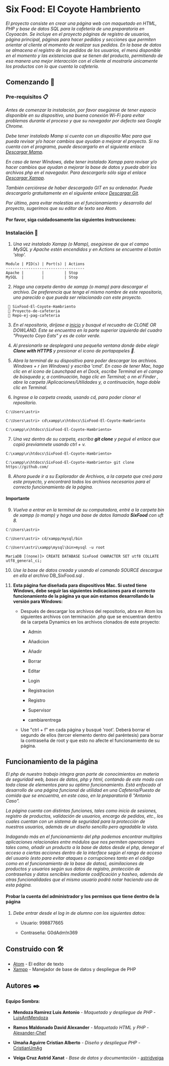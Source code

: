 # Six Food: El Coyote Hambriento

_El proyecto consiste en crear una página web con maquetado en HTML, PHP y base de datos SQL para la cafetería de una preparatoria en Coyoacán. Se incluye en el proyecto páginas de registro de usuarios, página principal, páginas para hacer pedidos y secciones que permiten orientar al cliente al momento de realizar sus pedidos. En la base de datos se almacena el registro de los pedidos de los usuarios, el menú disponible en el momento y las existencias que se tienen del producto, permitiendo de esa manera una mejor interacción con el cliente al mostrarle únicamente los productos con lo que cuenta la cafetería._

## Comenzando 🚀
### Pre-requisitos 📋

*Antes de comenzar la instalación, por favor asegúrese de tener espacio disponible en su dispositivo, una buena conexión Wi-Fi para evitar problemas durante el proceso y que su navegador por defecto sea Google Chrome.*

*Debe tener instalado Mamp si cuenta con un dispositio Mac para que pueda revisar y/o hacer cambios que ayudan a mejorar el proyecto. Si no cuenta con el programa, puede descargarlo en el siguiente enlace [Descargar Mamp](https://www.mamp.info/en/downloads/).*

*En caso de tener Windows, debe tener instalado Xampp para revisar y/o hacer cambios que ayudan a mejorar la base de datos y pueda abrir los archivos php en el navegador. Para descargarlo sólo siga el enlace [Descargar Xampp](https://www.apachefriends.org/es/index.html).*

*También cerciórese de haber descargado GIT en su ordenador. Puede descargarlo gratuitamente en el siguiente enlace [Descargar Git](https://git-scm.com/downloads).*

*Por último, para evitar molestias en el funcionamiento y desarrollo del proyecto, sugerimos que su editor de texto sea Atom.*
#### Por favor, siga cuidadosamente las siguientes instrucciones:

### Instalación 🔧
1. _Una vez instalado Xampp (o Mamp), asegúrese de que el campo MySQL y Apache estén encendidos y en Actions se encuentre el botón 'stop'._

```
Module | PID(s) | Port(s) | Actions
-----------------------------------
Apache |        |         | Stop
MySQL  |        |         | Stop
```

2. _Haga una carpeta dentro de xampp (o mamp) para descargar el archivo. De preferencia que tenga el mismo nombre de este repositorio, uno parecido o que pueda ser relacionado con este proyecto._

```
 📖 SixFood-El-Coyote-Hambriento
 📖 Proyecto-de-cafeteria
 📖 Repo-ej-pag-cafeteria
```

3. _En el repositorio, diríjase a [inicio](https://github.com/LuisAntMendoza/SixFood-El-Coyote-Hambriento) y busqué el recuadro de CLONE OR DOWLAND. Este se encuentra en la parte superior izquierda del cuadro "Proyecto Coyo Eats" y es de color verde._

4. _Al presionarlo se desplegará una pequeña ventana donde debe elegir **Clone with HTTPS** y presionar el icono de portapapeles 📄._

5. _Abra la terminal de su dispositivo para poder descargar los archivos. Windows + r (en Windows) y escriba 'cmd'. En caso de tener Mac, haga clic en el icono de Launchpad en el Dock, escribe Terminal en el campo de búsqueda y, a continuación, haga clic en Terminal; o nn el Finder , abre la carpeta /Aplicaciones/Utilidades y, a continuación, haga doble clic en Terminal._

6. _Ingrese a la carpeta creada, usando cd, para poder clonar el repositorio._

```
C:\Users\astri>

C:\Users\astri> cd\xampp\x\htdocs\SixFood-El-Coyote-Hambriento

C:\xampp\x\htdocs\SixFood-El-Coyote-Hambriento>

```

7. _Una vez dentro de su carpeta, escriba **git clone** y pegué el enlace que copió previamnete usando ctrl + v._

```
C:\xampp\x\htdocs\SixFood-El-Coyote-Hambriento>

C:\xampp\x\htdocs\SixFood-El-Coyote-Hambriento> git clone https://github.com/
```

8. _Ahora puede ir a su Explorador de Archivos, a la carpeta que creó para este proyecto, y encontrará todos los archivos necesarios para el correcto funcionamiento de la página._

#### Importante

9. _Vuelva a entrar en la terminal de su computadora, entré a la carpeta bin de xampp (o mamp) y haga una base de datos llamada **SixFood** con uft 8._

```
C:\Users\astri>

C:\Users\astri> cd/xampp/mysql/bin

C:\Users\astri\xampp\mysql\bin>mysql -u root

MariaDB [(none)]> CREATE DATABASE SixFood CHARACTER SET utf8 COLLATE utf8_general_ci;
```

10. _Use la base de datos creada y usando el comando SOURCE descargue en ella el archivo_ DB_SixFood.sql _._

11. **Esta página fue diseñada para dispositivos Mac. Si usted tiene Windows, debe seguir las siguientes indicaciones para el correcto  funcionamiento de la página ya que aún estamos desarrollando la versión para Windows:**
      
      - Después de descargar los archivos del repositorio, abra en Atom los siguientes archivos con terminación .php que se encuentran dentro de la carpeta Dynamics en los archivos clonados de este proyecto:
        
        - Admin
        
        - Añadicion
        
        - Añadir
        
        - Borrar
        
        - Editar
        
        - Login
        
        - Registracion
        
        - Registro
        
        - Supervisor
        
        - cambiarentrega
      
      - Use "ctrl + f" en cada página y busqué 'root'. Deberá borrar el segundo de ellos (tercer elemento dentro del paréntesis) para borrar la contraseña de root y que esto no afecte el funcionamiento de su página.

## Funcionamiento de la página
_El php de nuestro trabajo integra gran parte de conocimientos en materia de seguridad web, bases de datos, php y html, contando de este modo con toda clase de elementos para su optimo funcionamiento. Está enfocado al desarrollo de una página funcional de utilidad en una Cafetería/Puesto de comida que se encuentra, en este caso, en la preparatoria 6 "Antonio Caso"._

_La página cuenta con distintas funciones, tales como inicio de sesiones, registro de productos, validación de usuarios, encargo de pedidos, etc., los cuales cuentan con un sistema de seguridad para la protección de nuestros usuarios, además de un diseño sencillo pero
agradable  la vista._

_Indagando más en el funcionamiento del php podemos encontrar multiples aplicaciones relacionales entre módulos que nos permiten
operaciones tales como, añadir un producto a la base de datos desde el php, denegar el acceso a ciertas acciones dentro de la interface según el rango de acceso del usuario (esto para evitar ataques o corrupciones tanto en el código como en el
funcionamiento de la base de datos), asimilaciones de productos y usuarios según sus datos de registro, protección
de contraseñas y datos sencibles mediante codificación y hasheo, además de otras funcionalidades que el mismo usuario podrá notar haciendo uso de esta página._

#### Probar la cuenta del administrador y los permisos que tiene dentro de la página

1. _Debe entrar desde el log in de alumno con los siguientes datos:_
    
    - Usuario: 998877665
    
    - Contraseña: G0dAdm!n369

## Construido con 🛠️

* [Atom](https://atom.io/) - El editor de texto
* [Xampp](https://www.apachefriends.org/es/index.html) - Manejador de base de datos y despliegue de PHP

## Autores ✒️
#### Equipo Sombra:
* **Mendoza Ramirez Luis Antonio** - *Maquetado y despliegue de PHP* - [LuisAntMendoza](https://github.com/LuisAntMendoza)

* **Ramos Maldonado David Alexander** - *Maquetado HTML y PHP* - [Alexander-Chef](https://github.com/Alexander-Chef)

* **Umaña Aguirre Cristian Alberto** - *Diseño y despliegue PHP* - [CristianUmAg](https://github.com/CristianUmAg)

* **Veiga Cruz Astrid Xanat** - *Base de datos y documentación* - [astridveiga](https://github.com/astridveiga)
